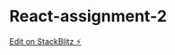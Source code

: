 # React-assignment-2

[Edit on StackBlitz ⚡️](https://stackblitz.com/edit/stackblitz-starters-wbq1fy)
